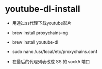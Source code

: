 # youtube-dl-install
* 用通过ss代理下载youtube影片
* brew install proxychains-ng 
* brew install youtube-dl 
* sudo nano /usr/local/etc/proxychains.conf 

* 在最后的代理列表改成 SS 的 sock5 端口 

